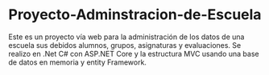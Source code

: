 # Proyecto-Adminstracion-de-Escuela
Este es un proyecto vía web para la administración de los datos de una escuela sus debidos alumnos, grupos, asignaturas y evaluaciones. Se realizo en .Net C# con ASP.NET Core y la estructura MVC usando una base de datos en memoria y entity Framework.
